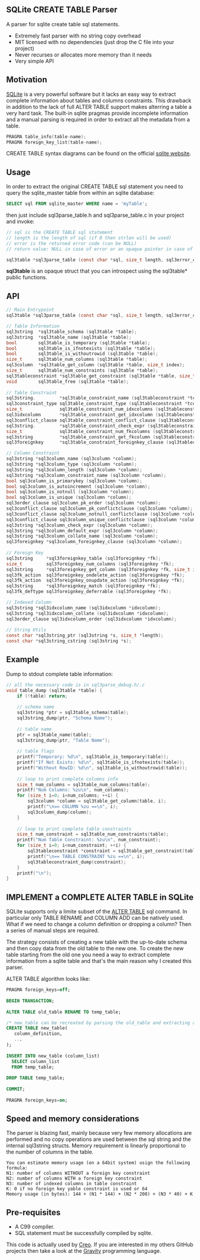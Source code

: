 ## SQLite CREATE TABLE Parser
A parser for sqlite create table sql statements.

* Extremely fast parser with no string copy overhead
* MIT licensed with no dependencies (just drop the C file into your project)
* Never recurses or allocates more memory than it needs
* Very simple API 

## Motivation
[SQLite](https://www.sqlite.org/) is a very powerful software but it lacks an easy way to extract complete information about tables and columns constraints. This drawback in addition to the lack of full ALTER TABLE support makes alterring a table a very hard task. The built-in sqlite pragmas provide incomplete information and a manual parsing is required in order to extract all the metadata from a table.
```c
PRAGMA table_info(table-name);  
PRAGMA foreign_key_list(table-name);
```
CREATE TABLE syntax diagrams can be found on the official [sqlite website](https://www.sqlite.org/lang_createtable.html).


## Usage
In order to extract the original CREATE TABLE sql statement you need to query the sqlite_master table from within an sqlite database:
```sql
SELECT sql FROM sqlite_master WHERE name = 'myTable';
```

then just include sql3parse_table.h and sql3parse_table.c in your project and invoke:
```c
// sql is the CREATE TABLE sql statement
// length is the length of sql (if 0 then strlen will be used)
// error is the returned error code (can be NULL)
// return value: NULL in case of error or an opaque pointer in case of success

sql3table *sql3parse_table (const char *sql, size_t length, sql3error_code *error);
```
**sql3table** is an opaque struct that you can introspect using the sql3table* public functions.

## API
```c
// Main Entrypoint
sql3table *sql3parse_table (const char *sql, size_t length, sql3error_code *error);

// Table Information
sql3string  *sql3table_schema (sql3table *table);
sql3string  *sql3table_name (sql3table *table);
bool        sql3table_is_temporary (sql3table *table);
bool        sql3table_is_ifnotexists (sql3table *table);
bool        sql3table_is_withoutrowid (sql3table *table);
size_t      sql3table_num_columns (sql3table *table);
sql3column  *sql3table_get_column (sql3table *table, size_t index);
size_t      sql3table_num_constraints (sql3table *table);
sql3tableconstraint *sql3table_get_constraint (sql3table *table, size_t index);
void        sql3table_free (sql3table *table);
	
// Table Constraint
sql3string.         *sql3table_constraint_name (sql3tableconstraint *tconstraint);
sql3constraint_type sql3table_constraint_type (sql3tableconstraint *tconstraint);
size_t              sql3table_constraint_num_idxcolumns (sql3tableconstraint *tconstraint);
sql3idxcolumn       *sql3table_constraint_get_idxcolumn (sql3tableconstraint *tconstraint, size_t index);
sql3conflict_clause sql3table_constraint_conflict_clause (sql3tableconstraint *tconstraint);
sql3string.         *sql3table_constraint_check_expr (sql3tableconstraint *tconstraint);
size_t              sql3table_constraint_num_fkcolumns (sql3tableconstraint *tconstraint);
sql3string          *sql3table_constraint_get_fkcolumn (sql3tableconstraint *tconstraint, size_t index);
sql3foreignkey      *sql3table_constraint_foreignkey_clause (sql3tableconstraint *tconstraint);

// Column Constraint
sql3string *sql3column_name (sql3column *column);
sql3string *sql3column_type (sql3column *column);
sql3string *sql3column_length (sql3column *column);
sql3string *sql3column_constraint_name (sql3column *column);
bool sql3column_is_primarykey (sql3column *column);
bool sql3column_is_autoincrement (sql3column *column);
bool sql3column_is_notnull (sql3column *column);
bool sql3column_is_unique (sql3column *column);
sql3order_clause sql3column_pk_order (sql3column *column);
sql3conflict_clause sql3column_pk_conflictclause (sql3column *column);
sql3conflict_clause sql3column_notnull_conflictclause (sql3column *column);
sql3conflict_clause sql3column_unique_conflictclause (sql3column *column);
sql3string *sql3column_check_expr (sql3column *column);
sql3string *sql3column_default_expr (sql3column *column);
sql3string *sql3column_collate_name (sql3column *column);
sql3foreignkey *sql3column_foreignkey_clause (sql3column *column);
	
// Foreign Key
sql3string     *sql3foreignkey_table (sql3foreignkey *fk);
size_t         sql3foreignkey_num_columns (sql3foreignkey *fk);
sql3string     *sql3foreignkey_get_column (sql3foreignkey *fk, size_t index);
sql3fk_action  sql3foreignkey_ondelete_action (sql3foreignkey *fk);
sql3fk_action  sql3foreignkey_onupdate_action (sql3foreignkey *fk);
sql3string     *sql3foreignkey_match (sql3foreignkey *fk);
sql3fk_deftype sql3foreignkey_deferrable (sql3foreignkey *fk);

// Indexed Column
sql3string *sql3idxcolumn_name (sql3idxcolumn *idxcolumn);
sql3string *sql3idxcolumn_collate (sql3idxcolumn *idxcolumn);
sql3order_clause sql3idxcolumn_order (sql3idxcolumn *idxcolumn);
	
// String Utils
const char *sql3string_ptr (sql3string *s, size_t *length);
const char *sql3string_cstring (sql3string *s);
```

## Example
Dump to stdout complete table information:
```c
// all the necessary code is in sql3parse_debug.h/.c
void table_dump (sql3table *table) {
    if (!table) return;
    
    // schema name
    sql3string *ptr = sql3table_schema(table);
    sql3string_dump(ptr, "Schema Name");
    
    // table name
    ptr = sql3table_name(table);
    sql3string_dump(ptr, "Table Name");
    
    // table flags
    printf("Temporary: %d\n", sql3table_is_temporary(table));
    printf("If Not Exists: %d\n", sql3table_is_ifnotexists(table));
    printf("Without RowID: %d\n", sql3table_is_withoutrowid(table));
    
    // loop to print complete columns info
    size_t num_columns = sql3table_num_columns(table);
    printf("Num Columns: %zu\n", num_columns);
    for (size_t i=0; i<num_columns; ++i) {
        sql3column *column = sql3table_get_column(table, i);
        printf("\n== COLUMN %zu ==\n", i);
        sql3column_dump(column);
    }
    
    // loop to print complete table constraints
    size_t num_constraint = sql3table_num_constraints(table);
    printf("Num Table Constraint: %zu\n", num_constraint);
    for (size_t i=0; i<num_constraint; ++i) {
        sql3tableconstraint *constraint = sql3table_get_constraint(table, i);
        printf("\n== TABLE CONSTRAINT %zu ==\n", i);
        sql3tableconstraint_dump(constraint);
    }
    printf("\n");
}
```

## IMPLEMENT a COMPLETE ALTER TABLE in SQLite
SQLite supports only a limite subset of the [ALTER TABLE](https://www.sqlite.org/lang_altertable.html) sql command. In particular only TABLE RENAME and COLUMN ADD can be natively used. What if we need to change a column definition or dropping a column? Then a series of manual steps are required.


The strategy consists of creating a new table with the up-to-date schema and then copy data from the old table to the new one. To create the new table starting from the old one you need a way to extract complete information from a sqlite table and that's the main reason why I created this parser.


ALTER TABLE algorithm looks like:
```sql
PRAGMA foreign_keys=off;
 
BEGIN TRANSACTION;
 
ALTER TABLE old_table RENAME TO temp_table;

/* new_table can be recreated by parsing the old_table and extracting all relevant information using this repo */
CREATE TABLE new_table(
   column_definition,
   ...
);
 
INSERT INTO new_table (column_list)
  SELECT column_list
  FROM temp_table;
 
DROP TABLE temp_table;
 
COMMIT;
 
PRAGMA foreign_keys=on;
```


## Speed and memory considerations
The parser is blazing fast, mainly because very few memory allocations are performed and no copy operations are used between the sql string and the internal sql3string structs. Memory requirement is linearly proportional to the number of columns in the table.
```
You can estimate memory usage (on a 64bit system) usign the following formula:
N1: number of columns WITHOUT a foreign key constraint
N2: number of columns WITH a foreign key constraint
N3: number of indexed columns in table constraint
K: 0 if no foreign key yable constraint is used or 64
Memory usage (in bytes): 144 + (N1 * 144) + (N2 * 208) + (N3 * 40) + K
```

## Pre-requisites
- A C99 compiler.
- SQL statement must be successfully compiled by sqlite.

This code is actually used by [Creo](https://creolabs.com).
If you are interested in my others GitHub projects then take a look at the [Gravity](https://github.com/marcobambini/gravity) programming language.
